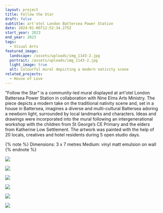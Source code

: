 ```yaml
---
layout: project
title: Follow the Star
draft: false
subtitle: art'otel London Battersea Power Station
date: 2024-01-06T12:52:34.275Z
start_year: 2023
end_year: 2023
tags:
  - Visual Arts
featured_image:
  landscape: /assets/uploads/img_1143-2.jpg
  portrait: /assets/uploads/img_1143-2.jpg
  light_image: true
  alt: Colourful mural depicting a modern nativity scene
related_projects:
  - House of Love
---
```

"Follow the Star" is a community-led mural displayed at art'otel London Battersea Power Station in collaboration with Nine Elms Arts Ministry. The piece depicts a modern take on the traditional nativity scene and, set in a house in Battersea, imagines a diverse and multi-cultural Battersea adoring a newborn light, surrounded by local landmarks and characters. Ideas and drawings were incorporated into the mural following an intergenerational workshop with the children from St George’s CE Primary and the elders from Katherine Low Settlement. The artwork was painted with the help of 20 locals, creatives and hotel residents during 5 open studio days.

{% note %}
Dimensions: 3 x 7 metres
Medium: vinyl matt emulsion on wall
{% endnote %}

![](/assets/uploads/img_0770.jpg)

![](/assets/uploads/copy-of-img_5679.jpg)

![](/assets/uploads/copy-of-img_1099.jpg)

![](/assets/uploads/copy-of-©als3.jpg)

![](/assets/uploads/copy-of-©jasmynhenry5.jpg)

![](/assets/uploads/copy-of-img_5682.jpg)